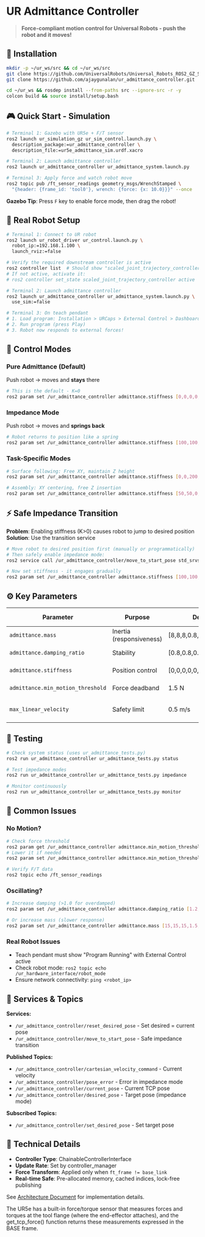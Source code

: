 # UR Admittance Controller

> **Force-compliant motion control for Universal Robots - push the robot and it moves!**

## 🚀 Installation

```bash
mkdir -p ~/ur_ws/src && cd ~/ur_ws/src
git clone https://github.com/UniversalRobots/Universal_Robots_ROS2_GZ_Simulation.git
git clone https://github.com/ajaygunalan/ur_admittance_controller.git

cd ~/ur_ws && rosdep install --from-paths src --ignore-src -r -y
colcon build && source install/setup.bash
```

## 🎮 Quick Start - Simulation

```bash
# Terminal 1: Gazebo with UR5e + F/T sensor
ros2 launch ur_simulation_gz ur_sim_control.launch.py \
  description_package:=ur_admittance_controller \
  description_file:=ur5e_admittance_sim.urdf.xacro

# Terminal 2: Launch admittance controller
ros2 launch ur_admittance_controller ur_admittance_system.launch.py

# Terminal 3: Apply force and watch robot move
ros2 topic pub /ft_sensor_readings geometry_msgs/WrenchStamped \
  "{header: {frame_id: 'tool0'}, wrench: {force: {x: 10.0}}}" --once
```

**Gazebo Tip**: Press `F` key to enable force mode, then drag the robot!

## 🤖 Real Robot Setup

```bash
# Terminal 1: Connect to UR robot
ros2 launch ur_robot_driver ur_control.launch.py \
  robot_ip:=192.168.1.100 \
  launch_rviz:=false

# Verify the required downstream controller is active
ros2 controller list  # Should show "scaled_joint_trajectory_controller: active"
# If not active, activate it:
# ros2 controller set_state scaled_joint_trajectory_controller active

# Terminal 2: Launch admittance controller
ros2 launch ur_admittance_controller ur_admittance_system.launch.py \
  use_sim:=false

# Terminal 3: On teach pendant
# 1. Load program: Installation > URCaps > External Control > Dashboard
# 2. Run program (press Play)
# 3. Robot now responds to external forces!
```

## 🎯 Control Modes

### Pure Admittance (Default)
Push robot → moves and **stays** there
```bash
# This is the default - K=0
ros2 param set /ur_admittance_controller admittance.stiffness [0,0,0,0,0,0]
```

### Impedance Mode  
Push robot → moves and **springs back**
```bash
# Robot returns to position like a spring
ros2 param set /ur_admittance_controller admittance.stiffness [100,100,100,10,10,10]
```

### Task-Specific Modes
```bash
# Surface following: Free XY, maintain Z height
ros2 param set /ur_admittance_controller admittance.stiffness [0,0,200,0,0,0]

# Assembly: XY centering, free Z insertion  
ros2 param set /ur_admittance_controller admittance.stiffness [50,50,0,5,5,0]
```

## ⚡ Safe Impedance Transition

**Problem**: Enabling stiffness (K>0) causes robot to jump to desired position  
**Solution**: Use the transition service

```bash
# Move robot to desired position first (manually or programmatically)
# Then safely enable impedance mode:
ros2 service call /ur_admittance_controller/move_to_start_pose std_srvs/srv/Trigger

# Now set stiffness - it engages gradually
ros2 param set /ur_admittance_controller admittance.stiffness [100,100,100,10,10,10]
```

## ⚙️ Key Parameters

| Parameter | Purpose | Default | Typical Range |
|-----------|---------|---------|---------------|
| `admittance.mass` | Inertia (responsiveness) | [8,8,8,0.8,0.8,0.8] | 3-20 kg |
| `admittance.damping_ratio` | Stability | [0.8,0.8,0.8,0.8,0.8,0.8] | 0.7-1.2 |
| `admittance.stiffness` | Position control | [0,0,0,0,0,0] | 0-200 N/m |
| `admittance.min_motion_threshold` | Force deadband | 1.5 N | 0.5-5.0 N |
| `max_linear_velocity` | Safety limit | 0.5 m/s | 0.1-1.0 m/s |

## 🧪 Testing

```bash
# Check system status (uses ur_admittance_tests.py)
ros2 run ur_admittance_controller ur_admittance_tests.py status

# Test impedance modes  
ros2 run ur_admittance_controller ur_admittance_tests.py impedance

# Monitor continuously
ros2 run ur_admittance_controller ur_admittance_tests.py monitor
```

## 📍 Common Issues

### No Motion?
```bash
# Check force threshold
ros2 param get /ur_admittance_controller admittance.min_motion_threshold
# Lower it if needed
ros2 param set /ur_admittance_controller admittance.min_motion_threshold 0.5

# Verify F/T data
ros2 topic echo /ft_sensor_readings
```

### Oscillating?
```bash
# Increase damping (>1.0 for overdamped)
ros2 param set /ur_admittance_controller admittance.damping_ratio [1.2,1.2,1.2,1.2,1.2,1.2]

# Or increase mass (slower response)
ros2 param set /ur_admittance_controller admittance.mass [15,15,15,1.5,1.5,1.5]
```

### Real Robot Issues
- Teach pendant must show "Program Running" with External Control active
- Check robot mode: `ros2 topic echo /ur_hardware_interface/robot_mode`
- Ensure network connectivity: `ping <robot_ip>`

## 🔧 Services & Topics

**Services:**
- `/ur_admittance_controller/reset_desired_pose` - Set desired = current pose
- `/ur_admittance_controller/move_to_start_pose` - Safe impedance transition

**Published Topics:**
- `/ur_admittance_controller/cartesian_velocity_command` - Current velocity
- `/ur_admittance_controller/pose_error` - Error in impedance mode
- `/ur_admittance_controller/current_pose` - Current TCP pose
- `/ur_admittance_controller/desired_pose` - Target pose (impedance mode)

**Subscribed Topics:**
- `/ur_admittance_controller/set_desired_pose` - Set target pose

## 📐 Technical Details

- **Controller Type**: ChainableControllerInterface
- **Update Rate**: Set by controller_manager 
- **Force Transform**: Applied only when `ft_frame != base_link`
- **Real-time Safe**: Pre-allocated memory, cached indices, lock-free publishing

See [Architecture Document](ur_admittance_architecture.md) for implementation details.



The UR5e has a built-in force/torque sensor that measures forces and torques at the tool flange (where the end-effector attaches), and the get_tcp_force() function returns these measurements expressed in the BASE frame.